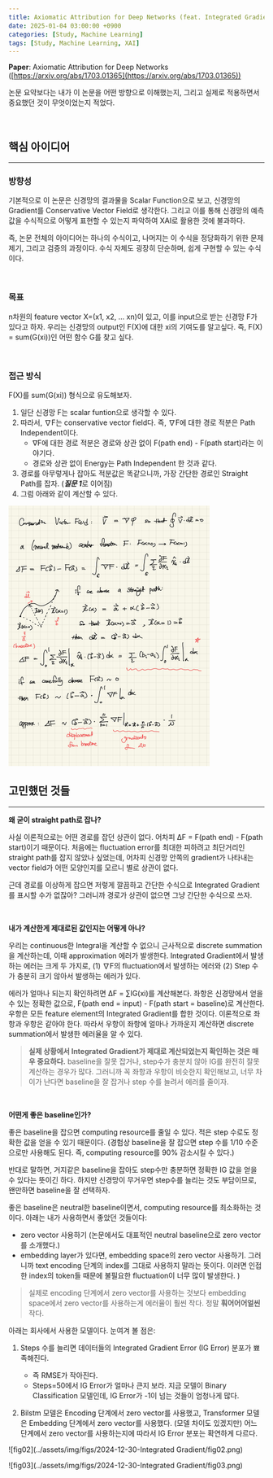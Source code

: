 ```yaml
---
title: Axiomatic Attribution for Deep Networks (feat. Integrated Gradient)
date: 2025-01-04 03:00:00 +0900
categories: [Study, Machine Learning]
tags: [Study, Machine Learning, XAI]
---
```




**Paper**: Axiomatic Attribution for Deep Networks ([https://arxiv.org/abs/1703.01365](https://arxiv.org/abs/1703.01365))

논문 요약보다는 내가 이 논문을 어떤 방향으로 이해했는지, 그리고 실제로 적용하면서 중요했던 것이 무엇이었는지 적었다. 

<br/>

## 핵심 아이디어

------

### 방향성

기본적으로 이 논문은 신경망의 결과물을 Scalar Function으로 보고, 신경망의 Gradient를 Conservative Vector Field로 생각한다. 그리고 이를 통해 신경망의 예측값을 수식적으로 어떻게 표현할 수 있는지 파악하여 XAI로 활용한 것에 불과하다. 

즉, 논문 전체의 아이디어는 하나의 수식이고, 나머지는 이 수식을 정당화하기 위한 문제 제기, 그리고 검증의 과정이다. 수식 자체도 굉장히 단순하며, 쉽게 구현할 수 있는 수식이다.

<br/>

### 목표

n차원의 feature vector X=(x1, x2, ... xn)이 있고, 이를 input으로 받는 신경망 F가 있다고 하자. 우리는 신경망의 output인 F(X)에 대한 xi의 기여도를 알고싶다. 즉, F(X) = sum(G(xi))인 어떤 함수 G를 찾고 싶다.

<br/>

### 접근 방식

F(X)를 sum(G(xi)) 형식으로 유도해보자. 

1. 일단 신경망 F는 scalar funtion으로 생각할 수 있다. 
2. 따라서, ∇F는 conservative vector field다. 즉, ∇F에 대한 경로 적분은 Path Independent이다. 
   - ∇F에 대한 경로 적분은 경로와 상관 없이 F(path end) - F(path start)라는 이야기다. 
   - 경로와 상관 없이 Energy는 Path Independent 한 것과 같다.
3. 경로를 아무렇게나 잡아도 적분값은 똑같으니까, 가장 간단한 경로인 Straight Path를 잡자. (***질문 1***로 이어짐)
4. 그럼 아래와 같이 계산할 수 있다.

<img src="./../assets/img/figs/2024-12-30-Integrated Gradient/fig01.jpg" alt="fig01" style="zoom: 50%;" />

<br/>

## 고민했던 것들

------

**왜 굳이 straight path로 잡나?**

사실 이론적으로는 어떤 경로를 잡던 상관이 없다. 어차피 ΔF = F(path end) - F(path start)이기 때문이다. 처음에는 fluctuation error를 최대한 피하려고 최단거리인 straight path를 잡지 않았나 싶었는데, 어차피 신경망 안쪽의 gradient가 나타내는 vector field가 어떤 모양인지를 모르니 별로 상관이 없다. 

근데 경로를 이상하게 잡으면 저렇게 깔끔하고 간단한 수식으로 Integrated Gradient를 표시할 수가 없잖아? 그러니까 경로가 상관이 없으면 그냥 간단한 수식으로 쓰자.

<br/>



**내가 계산한게 제대로된 값인지는 어떻게 아나?** 

우리는 continuous한 Integral을 계산할 수 없으니 근사적으로 discrete summation을 계산하는데, 이때 approximation 에러가 발생한다. Integrated Gradient에서 발생하는 에러는 크게 두 가지로, (1) ∇F의 fluctuation에서 발생하는 에러와 (2) Step 수가 충분히 크기 않아서 발생하는 에러가 있다. 

에러가 얼마나 되는지 확인하려면 ΔF = ∑IG(xi)를 계산해본다. 좌항은 신경망에서 얻을 수 있는 정확한 값으로, F(path end = input) - F(path start = baseline)로 계산한다. 우항은 모든 feature element의 Integrated Gradient를 합한 것이다. 이론적으로 좌항과 우항은 같아야 한다. 따라서 우항이 좌항에 얼마나 가까운지 계산하면 discrete summation에서 발생한 에러율을 알 수 있다.

> **실제 상황에서 Integrated Gradient가 제대로 계산되었는지 확인하는 것은 매우 중요하다.** baseline을 잘못 잡거나, step수가 충분치 않아 IG를 완전히 잘못 계산하는 경우가 많다. 그러니까 꼭 좌항과 우항이 비슷한지 확인해보고, 너무 차이가 난다면 baseline을 잘 잡거나 step 수를 늘려서 에러를 줄이자. 



<br/>



**어떤게 좋은 baseline인가?**

좋은 baseline을 잡으면 computing resource를 줄일 수 있다. 적은 step 수로도 정확한 값을 얻을 수 있기 때문이다. (경험상 baseline을 잘 잡으면 step 수를 1/10 수준으로만 사용해도 된다. 즉, computing resource를 90% 감소시킬 수 있다.)

반대로 말하면, 거지같은 baseline을 잡아도 step수만 충분하면 정확한 IG 값을 얻을 수 있다는 뜻이긴 하다. 하지만 신경망이 무거우면 step수를 늘리는 것도 부담이므로, 왠만하면 baseline을 잘 선택하자.

좋은 baseline은 neutral한 baseline이면서, computing resource를 최소화하는 것이다. 아래는 내가 사용하면서 좋았던 것들이다:

- zero vector 사용하기 (논문에서도 대표적인 neutral baseline으로 zero vector를 소개했다.)
- embedding layer가 있다면, embedding space의 zero vector 사용하기. 그러니까 text encoding 단계의 index를 그대로 사용하지 말라는 뜻이다. 이러면 인접한 index의 token들 때문에 불필요한 fluctuation이 너무 많이 발생한다. )

> 실제로 encoding 단계에서 zero vector를 사용하는 것보다 embedding space에서 zero vector를 사용하는게 에러율이 훨씬 작다. 정말 **훠어어어얼씬** 작다.



아래는 회사에서 사용한 모델이다. 눈여겨 볼 점은:

1. Steps 수를 늘리면 데이터들의 Integrated Gradient Error (IG Error) 분포가 뾰족해진다. 
   - 즉 RMSE가 작아진다. 
   - Steps=50에서 IG Error가 얼마나 큰지 보라. 지금 모델이 Binary Classification 모델인데, IG Error가 -1이 넘는 것들이 엄청나게 많다.

2. Bilstm 모델은 Encoding 단계에서 zero vector를 사용했고, Transformer 모델은 Embedding 단계에서 zero vector를 사용했다. (모델 차이도 있겠지만) 어느 단계에서 zero vector를 사용하는지에 따라서 IG Error 분포는 확연하게 다르다.

![fig02](../assets/img/figs/2024-12-30-Integrated Gradient/fig02.png)

![fig03](../assets/img/figs/2024-12-30-Integrated Gradient/fig03.png)
